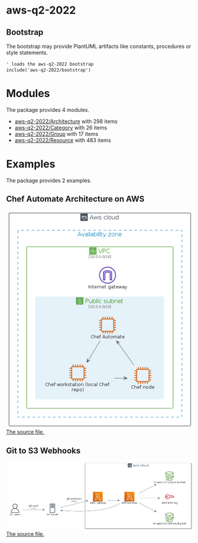 # aws-q2-2022

## Bootstrap

The bootstrap may provide PlantUML artifacts like constants, procedures or style statements.

```plantuml
' loads the aws-q2-2022 bootstrap
include('aws-q2-2022/bootstrap')
```



# Modules

The package provides 4 modules.

- [aws-q2-2022/Architecture](../aws-q2-2022/Architecture/README.md) with 298 items
- [aws-q2-2022/Category](../aws-q2-2022/Category/README.md) with 26 items
- [aws-q2-2022/Group](../aws-q2-2022/Group/README.md) with 17 items
- [aws-q2-2022/Resource](../aws-q2-2022/Resource/README.md) with 483 items



# Examples

The package provides 2 examples.

## Chef Automate Architecture on AWS

![Chef Automate Architecture on AWS](../aws-q2-2022/chef_automate_architecture_on_aws.png)<br>
[The source file.](../aws-q2-2022/chef_automate_architecture_on_aws.puml)

## Git to S3 Webhooks

![Git to S3 Webhooks](../aws-q2-2022/git_to_s3_webhooks.png)<br>
[The source file.](../aws-q2-2022/git_to_s3_webhooks.puml)



